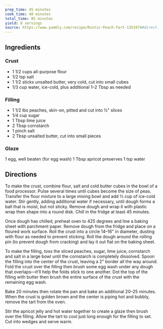 ```yaml
---
prep_time: 45 minutes
cook_time: 40 minutes
total_time: 85 minutes
yield: 8 servings
source: https://www.yummly.com/recipe/Rustic-Peach-Tart-1353474#directions
---
```


## Ingredients

### Crust
* 1 1/2 cups all-purpose flour
* 1/2 tsp salt
* 1 1/2 sticks unsalted butter, very cold, cut into small cubes
* 1/3 cup water, ice-cold, plus additional 1–2 Tbsp as needed

### Filling
* 1 1/2 lbs peaches, skin-on, pitted and cut into ½" slices
* 1/4 cup sugar
* 1 Tbsp lime juice
* 2 Tbsp cornstarch
* 1 pinch salt
* 2 Tbsp unsalted butter, cut into small pieces

### Glaze
1 egg, well beaten (for egg wash)
1 Tbsp apricot preserves
1 tsp water

## Directions

To make the crust, combine flour, salt and cold butter cubes in the bowl of a food processor. Pulse several times until cubes become the size of peas. Transfer the flour mixture to a large mixing bowl and add ⅓ cup of ice-cold water. Stir gently, adding additional water if necessary, until dough forms a ball that is moist, but not sticky. Remove dough and wrap it with plastic wrap then shape into a round disk. Chill in the fridge at least 45 minutes.

Once dough has chilled, preheat oven to 425 degrees and line a baking sheet with parchment paper. Remove dough from the fridge and place on a floured work surface. Roll the crust into a circle 14–16" in diameter, dusting with flour as needed to prevent sticking. Roll the dough around the rolling pin (to prevent dough from cracking) and lay it out flat on the baking sheet.

To make the filling, toss the sliced peaches, sugar, lime juice, cornstarch and salt in a large bowl until the cornstarch is completely dissolved. Spoon the filling into the center of the crust, leaving a 2" border all the way around. Fold the crust over the filling then brush some egg wash under any dough that overlaps—it’ll help the folds stick to one another. Dot the top of the filling with butter then brush the entire surface of the crust with the remaining egg wash.

Bake 20 minutes then rotate the pan and bake an additional 20–25 minutes. When the crust is golden brown and the center is piping hot and bubbly, remove the tart from the oven.

Stir the apricot jelly and hot water together to create a glaze then brush over the filling. Allow the tart to cool just long enough for the filling to set. Cut into wedges and serve warm.
